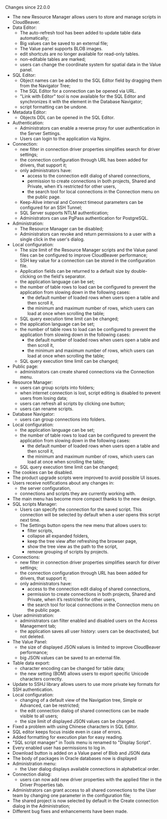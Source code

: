 Changes since 22.0.0

- The new Resource Manager allows users to store and manage scripts in CloudBeaver.
- Data Editor:
  - The auto-refresh tool has been added to update table data automatically;
  - Big values can be saved to an external file;
  - The Value panel supports BLOB images.
  - edit shortcuts are no longer available for read-only tables.
  - non-editable tables are marked;
  - users can change the coordinate system for spatial data in the Value panel.
- SQL Editor:
  - Object names can be added to the SQL Editor field by dragging them from the Navigator Tree;
  - The SQL Editor for a connection can be opened via URL.
  - "Link with Editor" tool is now available for the SQL Editor and synchronizes it with the element in the Database Navigator; 
  - script formatting can be undone.
- Metadata Editor:
  - Objects DDL can be opened in the SQL Editor.
- Authentication:
  - Administrators can enable a reverse proxy for user authentication in the Server Settings.
  - Users can login to the application via Nginx.
- Connection:
  - new filter in connection driver properties simplifies search for driver settings;
  - the connection configuration through URL has been added for drivers, that support it;
  - only administrators have:
    - access to the connection edit dialog of shared connections,
    - permission to create connections in both projects, Shared and Private, when it’s restricted for other users,
    - the search tool for local connections in the Connection menu on the public page.
  - Keep-Alive interval and Connect timeout parameters can be configured for an SSH Tunnel;
  - SQL Server supports NTLM authentication;
  - Administrators can use PgPass authentication for PostgreSQL.
- Administration:
  - The Resource Manager can be disabled;
  - Administrators can revoke and return permissions to a user with a single click in the user's dialog.
- Local configuration:
  - The size limit of the Resource Manager scripts and the Value panel files can be configured to improve CloudBeaver performance;
  - SSH key value for a connection can be stored in the configuration file.
  - Application fields can be returned to a default size by double-clicking on the field's separator.
  - the application language can be set;
  - the number of table rows to load can be configured to prevent the application from slowing down in the following cases:
    - the default number of loaded rows when users open a table and then scroll it,
    - the minimum and maximum number of rows, which users can load at once when scrolling the table;
  - SQL query execution time limit can be changed;
  - the application language can be set;
  - the number of table rows to load can be configured to prevent the application from slowing down in the following cases:
    - the default number of loaded rows when users open a table and then scroll it,
    - the minimum and maximum number of rows, which users can load at once when scrolling the table;
  - SQL query execution time limit can be changed;
- Public page:
  - administrators can create shared connections via the Connection menu.
- Resource Manager:
  - users can group scripts into folders; 
  - when internet connection is lost, script editing is disabled to prevent users from losing data;
  - users can refresh all scripts by clicking one button; 
  - users can rename scripts. 
- Database Navigator:
  - users can group connections into folders. 
- Local configuration:
  - the application language can be set;
  - the number of table rows to load can be configured to prevent the application from slowing down in the following cases:
    - the default number of loaded rows when users open a table and then scroll it,
    - the minimum and maximum number of rows, which users can load at once when scrolling the table;
  - SQL query execution time limit can be changed;
- The cookies can be disabled.
- The product upgrade scripts were improved to avoid possible UI issues.
- Users receive notifications about any changes in:
  - the server configuration,
  - connections and scripts they are currently working with.
- The main menu has become more compact thanks to the new design.
- SQL scripts Manager:
  - Users can specify the connection for the saved script. This connection will be selected by default when a user opens this script next time.
  - The Settings button opens the new menu that allows users to:
    - filter scripts,
    - collapse all expanded folders,
    - keep the tree view after refreshing the browser page,
    - show the tree view as the path to the script,
    - remove grouping of scripts by projects.
- Connections:
  - new filter in connection driver properties simplifies search for driver settings;
  - the connection configuration through URL has been added for drivers, that support it;
  - only administrators have:
    - access to the connection edit dialog of shared connections,
    - permission to create connections in both projects, Shared and Private, when it’s restricted for other users,
    - the search tool for local connections in the Connection menu on the public page.
- User administration:
  - administrators can filter enabled and disabled users on the Access Management tab;
  - the application saves all user history: users can be deactivated, but not deleted.
- The Value Panel:
  - the size of displayed JSON values is limited to improve CloudBeaver performance;
  - big JSON values can be saved to an external file.
- Table data export:
  - character encoding can be changed for table data;
  - the new setting (BOM) allows users to export specific Unicode characters correctly.
- Update to SSHJ library allows users to use more private key formats for SSH authentication.
- Local configuration:
  - changing of a default view of the Navigation tree, Simple or Advanced, can be restricted;
  - the edit connection dialog of shared connections can be made visible to all users;
  - the size limit of displayed JSON values can be changed.
- Fixed a problem with using Chinese characters in SQL Editor.
- SQL editor keeps focus inside even in case of errors.
- Added formatting for execution plan for easy reading.
- "SQL script manager" in Tools menu is renamed to "Display Script".
- Every enabled user has permissions to log in.
- Download button is added on a Value panel of Blob and JSON data
- The body of packages in Oracle databases now is displayed
- Administration menu:
  - the User dialog displays available connections in alphabetical order.
- Connection dialog:
  - users can now add new driver properties with the applied filter in the Driver Properties tab.
- Administrators can grant access to all shared connections to the User team by changing one parameter in the configuration file;
- The shared project is now selected by default in the Create connection dialog in the Administration;
- Different bug fixes and enhancements have been made.
